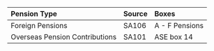 | Pension Type                    | Source | Boxes          |
|:--------------------------------|:-------|:---------------|
| Foreign Pensions                | SA106  | A - F Pensions |
| Overseas Pension Contributions  | SA101  | ASE box 14     |